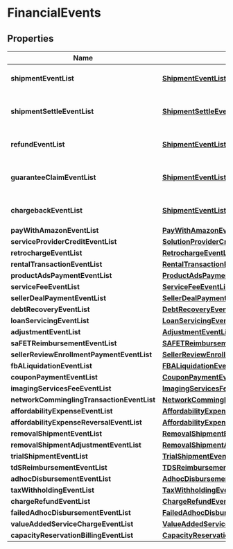 
# FinancialEvents

## Properties
Name | Type | Description | Notes
------------ | ------------- | ------------- | -------------
**shipmentEventList** | [**ShipmentEventList**](ShipmentEventList.md) | A list of shipment events. |  [optional]
**shipmentSettleEventList** | [**ShipmentSettleEventList**](ShipmentSettleEventList.md) | A list of Shipment Settle events. |  [optional]
**refundEventList** | [**ShipmentEventList**](ShipmentEventList.md) | A list of refund events. |  [optional]
**guaranteeClaimEventList** | [**ShipmentEventList**](ShipmentEventList.md) | A list of guarantee claim events. |  [optional]
**chargebackEventList** | [**ShipmentEventList**](ShipmentEventList.md) | A list of chargeback events. |  [optional]
**payWithAmazonEventList** | [**PayWithAmazonEventList**](PayWithAmazonEventList.md) |  |  [optional]
**serviceProviderCreditEventList** | [**SolutionProviderCreditEventList**](SolutionProviderCreditEventList.md) |  |  [optional]
**retrochargeEventList** | [**RetrochargeEventList**](RetrochargeEventList.md) |  |  [optional]
**rentalTransactionEventList** | [**RentalTransactionEventList**](RentalTransactionEventList.md) |  |  [optional]
**productAdsPaymentEventList** | [**ProductAdsPaymentEventList**](ProductAdsPaymentEventList.md) |  |  [optional]
**serviceFeeEventList** | [**ServiceFeeEventList**](ServiceFeeEventList.md) |  |  [optional]
**sellerDealPaymentEventList** | [**SellerDealPaymentEventList**](SellerDealPaymentEventList.md) |  |  [optional]
**debtRecoveryEventList** | [**DebtRecoveryEventList**](DebtRecoveryEventList.md) |  |  [optional]
**loanServicingEventList** | [**LoanServicingEventList**](LoanServicingEventList.md) |  |  [optional]
**adjustmentEventList** | [**AdjustmentEventList**](AdjustmentEventList.md) |  |  [optional]
**saFETReimbursementEventList** | [**SAFETReimbursementEventList**](SAFETReimbursementEventList.md) |  |  [optional]
**sellerReviewEnrollmentPaymentEventList** | [**SellerReviewEnrollmentPaymentEventList**](SellerReviewEnrollmentPaymentEventList.md) |  |  [optional]
**fbALiquidationEventList** | [**FBALiquidationEventList**](FBALiquidationEventList.md) |  |  [optional]
**couponPaymentEventList** | [**CouponPaymentEventList**](CouponPaymentEventList.md) |  |  [optional]
**imagingServicesFeeEventList** | [**ImagingServicesFeeEventList**](ImagingServicesFeeEventList.md) |  |  [optional]
**networkComminglingTransactionEventList** | [**NetworkComminglingTransactionEventList**](NetworkComminglingTransactionEventList.md) |  |  [optional]
**affordabilityExpenseEventList** | [**AffordabilityExpenseEventList**](AffordabilityExpenseEventList.md) |  |  [optional]
**affordabilityExpenseReversalEventList** | [**AffordabilityExpenseEventList**](AffordabilityExpenseEventList.md) |  |  [optional]
**removalShipmentEventList** | [**RemovalShipmentEventList**](RemovalShipmentEventList.md) |  |  [optional]
**removalShipmentAdjustmentEventList** | [**RemovalShipmentAdjustmentEventList**](RemovalShipmentAdjustmentEventList.md) |  |  [optional]
**trialShipmentEventList** | [**TrialShipmentEventList**](TrialShipmentEventList.md) |  |  [optional]
**tdSReimbursementEventList** | [**TDSReimbursementEventList**](TDSReimbursementEventList.md) |  |  [optional]
**adhocDisbursementEventList** | [**AdhocDisbursementEventList**](AdhocDisbursementEventList.md) |  |  [optional]
**taxWithholdingEventList** | [**TaxWithholdingEventList**](TaxWithholdingEventList.md) |  |  [optional]
**chargeRefundEventList** | [**ChargeRefundEventList**](ChargeRefundEventList.md) |  |  [optional]
**failedAdhocDisbursementEventList** | [**FailedAdhocDisbursementEventList**](FailedAdhocDisbursementEventList.md) |  |  [optional]
**valueAddedServiceChargeEventList** | [**ValueAddedServiceChargeEventList**](ValueAddedServiceChargeEventList.md) |  |  [optional]
**capacityReservationBillingEventList** | [**CapacityReservationBillingEventList**](CapacityReservationBillingEventList.md) |  |  [optional]




